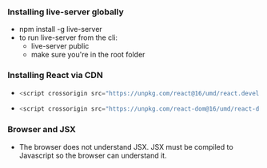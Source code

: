 ### Installing live-server globally

- npm install -g live-server
- to run live-server from the cli:
  - live-server public
  - make sure you're in the root folder

### Installing React via CDN

- ```javascript
  <script crossorigin src="https://unpkg.com/react@16/umd/react.development.js"></script>
  ```

- ```js
  <script crossorigin src="https://unpkg.com/react-dom@16/umd/react-dom.development.js"></script>
  ```

### Browser and JSX

- The browser does not understand JSX. JSX must be compiled to Javascript so the browser can understand it.